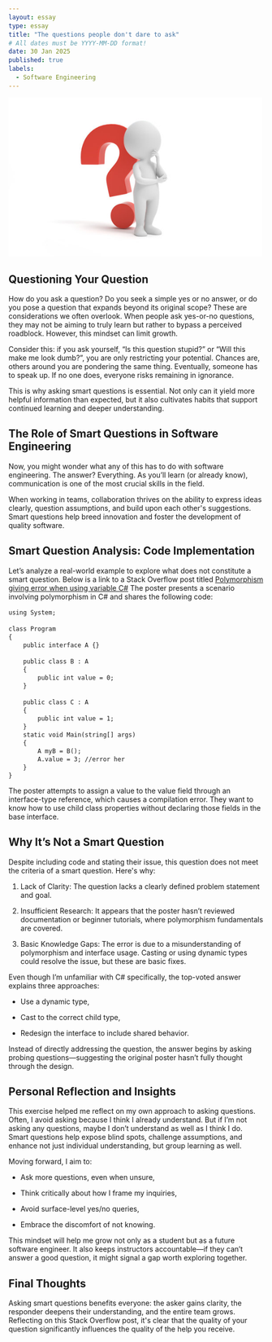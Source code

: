 ```yaml
---
layout: essay
type: essay
title: "The questions people don't dare to ask"
# All dates must be YYYY-MM-DD format!
date: 30 Jan 2025
published: true
labels:
  - Software Engineering
---
```


<img width="500px" class="rounded float-start pe-4" src="../img/markthequestionmarkguy.png">

## Questioning Your Question

How do you ask a question? Do you seek a simple yes or no answer, or do you pose a question that expands beyond its original scope? These are considerations we often overlook. When people ask yes-or-no questions, they may not be aiming to truly learn but rather to bypass a perceived roadblock. However, this mindset can limit growth.

Consider this: if you ask yourself, “Is this question stupid?” or “Will this make me look dumb?”, you are only restricting your potential. Chances are, others around you are pondering the same thing. Eventually, someone has to speak up. If no one does, everyone risks remaining in ignorance.

This is why asking smart questions is essential. Not only can it yield more helpful information than expected, but it also cultivates habits that support continued learning and deeper understanding.

## The Role of Smart Questions in Software Engineering

Now, you might wonder what any of this has to do with software engineering. The answer? Everything. As you’ll learn (or already know), communication is one of the most crucial skills in the field.

When working in teams, collaboration thrives on the ability to express ideas clearly, question assumptions, and build upon each other's suggestions. Smart questions help breed innovation and foster the development of quality software.


## Smart Question Analysis: Code Implementation

Let’s analyze a real-world example to explore what does not constitute a smart question. Below is a link to a Stack Overflow post titled [Polymorphism giving error when using variable C#](https://stackoverflow.com/questions/79401749/polymorphism-giving-error-when-using-variable-c-sharp)
The poster presents a scenario involving polymorphism in C# and shares the following code:

```
using System;

class Program
{
    public interface A {}

    public class B : A
    {
        public int value = 0;
    }

    public class C : A
    {
        public int value = 1;
    }
    static void Main(string[] args)
    {
        A myB = B();
        A.value = 3; //error her
    }
}

```

The poster attempts to assign a value to the value field through an interface-type reference, which causes a compilation error. They want to know how to use child class properties without declaring those fields in the base interface.

## Why It’s Not a Smart Question

Despite including code and stating their issue, this question does not meet the criteria of a smart question. Here's why:

1. Lack of Clarity: The question lacks a clearly defined problem statement and goal.


2. Insufficient Research: It appears that the poster hasn’t reviewed documentation or beginner tutorials, where polymorphism fundamentals are covered.


3.  Basic Knowledge Gaps: The error is due to a misunderstanding of polymorphism and interface usage. Casting or using dynamic types could resolve the issue, but these are basic fixes.

Even though I’m unfamiliar with C# specifically, the top-voted answer explains three approaches:

- Use a dynamic type,

- Cast to the correct child type,

- Redesign the interface to include shared behavior.

Instead of directly addressing the question, the answer begins by asking probing questions—suggesting the original poster hasn’t fully thought through the design.

## Personal Reflection and Insights

This exercise helped me reflect on my own approach to asking questions. Often, I avoid asking because I think I already understand. But if I’m not asking any questions, maybe I don’t understand as well as I think I do. Smart questions help expose blind spots, challenge assumptions, and enhance not just individual understanding, but group learning as well.

Moving forward, I aim to:

- Ask more questions, even when unsure,

- Think critically about how I frame my inquiries,

- Avoid surface-level yes/no queries,

- Embrace the discomfort of not knowing.

This mindset will help me grow not only as a student but as a future software engineer. It also keeps instructors accountable—if they can’t answer a good question, it might signal a gap worth exploring together.


## Final Thoughts

Asking smart questions benefits everyone: the asker gains clarity, the responder deepens their understanding, and the entire team grows. Reflecting on this Stack Overflow post, it's clear that the quality of your question significantly influences the quality of the help you receive.
